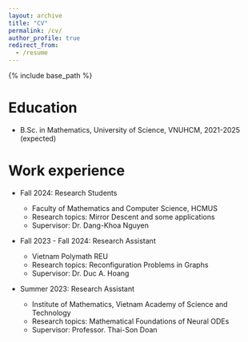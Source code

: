 ```yaml
---
layout: archive
title: "CV"
permalink: /cv/
author_profile: true
redirect_from:
  - /resume
---
```


{% include base_path %}

Education
======
<!-- * Ph.D in Version Control Theory, GitHub University, 2018 (expected)
* M.S. in Jekyll, GitHub University, 2014 -->
* B.Sc. in Mathematics, University of Science, VNUHCM, 2021-2025 (expected)

Work experience
======
* Fall 2024: Research Students
  * Faculty of Mathematics and Computer Science, HCMUS
  * Research topics: Mirror Descent and some applications
  * Supervisor: Dr. Dang-Khoa Nguyen

* Fall 2023 - Fall 2024: Research Assistant
  * Vietnam Polymath REU 
  * Research topics: Reconfiguration Problems in Graphs
  * Supervisor: Dr. Duc A. Hoang

* Summer 2023: Research Assistant
  * Institute of Mathematics, Vietnam Academy of Science and Technology
  * Research topics: Mathematical Foundations of Neural ODEs
  * Supervisor: Professor. Thai-Son Doan
  

<!-- Publications
======
  <ul>{% for post in site.publications reversed %}
    {% include archive-single-cv.html %}
  {% endfor %}</ul>
  
Talks
======
  <ul>{% for post in site.talks reversed %}
    {% include archive-single-talk-cv.html  %}
  {% endfor %}</ul>
  
Teaching
======
  <ul>{% for post in site.teaching reversed %}
    {% include archive-single-cv.html %}
  {% endfor %}</ul>
  
Service and leadership
======
* Currently signed in to 43 different slack teams -->
